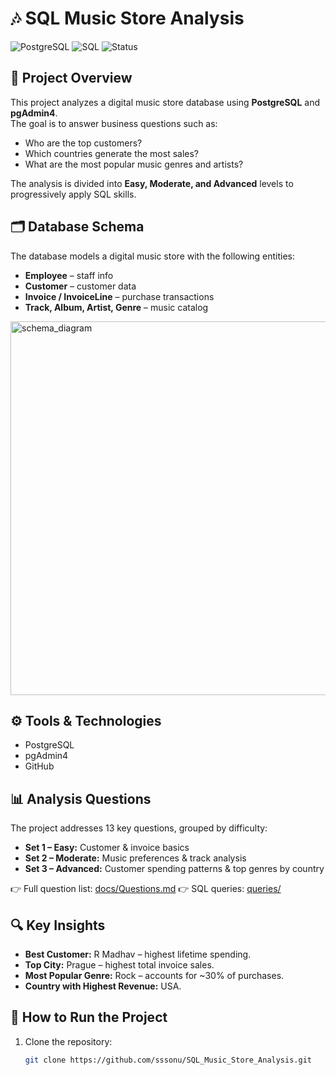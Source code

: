 # 🎶 SQL Music Store Analysis  
![PostgreSQL](https://img.shields.io/badge/Database-PostgreSQL-blue)
![SQL](https://img.shields.io/badge/Language-SQL-lightgrey)
![Status](https://img.shields.io/badge/Project-Complete-brightgreen)

## 📖 Project Overview
This project analyzes a digital music store database using **PostgreSQL** and **pgAdmin4**.  
The goal is to answer business questions such as:
- Who are the top customers?
- Which countries generate the most sales?
- What are the most popular music genres and artists?

The analysis is divided into **Easy, Moderate, and Advanced** levels to progressively apply SQL skills.


## 🗂️ Database Schema
The database models a digital music store with the following entities:
- **Employee** – staff info
- **Customer** – customer data
- **Invoice / InvoiceLine** – purchase transactions
- **Track, Album, Artist, Genre** – music catalog

<img width="594" height="598" alt="schema_diagram" src="https://github.com/user-attachments/assets/6037e0fa-9453-4c51-a8f8-53108684d697" />




## ⚙️ Tools & Technologies
- PostgreSQL
- pgAdmin4
- GitHub

## 📊 Analysis Questions
The project addresses 13 key questions, grouped by difficulty:

- **Set 1 – Easy:** Customer & invoice basics  
- **Set 2 – Moderate:** Music preferences & track analysis  
- **Set 3 – Advanced:** Customer spending patterns & top genres by country  

👉 Full question list: [docs/Questions.md](docs/Questions.md)
👉 SQL queries: [queries/](queries/)

## 🔍 Key Insights
- **Best Customer:** R Madhav – highest lifetime spending.  
- **Top City:** Prague – highest total invoice sales.  
- **Most Popular Genre:** Rock – accounts for ~30% of purchases.  
- **Country with Highest Revenue:** USA.  

## 🚀 How to Run the Project
1. Clone the repository:
   ```bash
   git clone https://github.com/sssonu/SQL_Music_Store_Analysis.git



  

